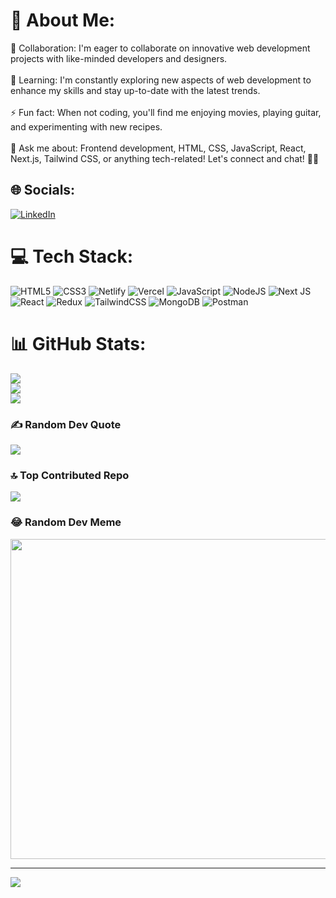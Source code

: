 # 💫 About Me:
👯 Collaboration: I'm eager to collaborate on innovative web development projects with like-minded developers and designers.<br><br>🌱 Learning: I'm constantly exploring new aspects of web development to enhance my skills and stay up-to-date with the latest trends.<br><br>⚡ Fun fact: When not coding, you'll find me enjoying movies, playing guitar, and experimenting with new recipes.<br><br>💬 Ask me about: Frontend development, HTML, CSS, JavaScript, React, Next.js, Tailwind CSS, or anything tech-related! Let's connect and chat! 👋😊


## 🌐 Socials:
[![LinkedIn](https://img.shields.io/badge/LinkedIn-%230077B5.svg?logo=linkedin&logoColor=white)](https://linkedin.com/in/wasim-al-tayan-7b3a46201) 

# 💻 Tech Stack:
![HTML5](https://img.shields.io/badge/html5-%23E34F26.svg?style=plastic&logo=html5&logoColor=white) ![CSS3](https://img.shields.io/badge/css3-%231572B6.svg?style=plastic&logo=css3&logoColor=white) ![Netlify](https://img.shields.io/badge/netlify-%23000000.svg?style=plastic&logo=netlify&logoColor=#00C7B7) ![Vercel](https://img.shields.io/badge/vercel-%23000000.svg?style=plastic&logo=vercel&logoColor=white) ![JavaScript](https://img.shields.io/badge/javascript-%23323330.svg?style=plastic&logo=javascript&logoColor=%23F7DF1E) ![NodeJS](https://img.shields.io/badge/node.js-6DA55F?style=plastic&logo=node.js&logoColor=white) ![Next JS](https://img.shields.io/badge/Next-black?style=plastic&logo=next.js&logoColor=white) ![React](https://img.shields.io/badge/react-%2320232a.svg?style=plastic&logo=react&logoColor=%2361DAFB) ![Redux](https://img.shields.io/badge/redux-%23593d88.svg?style=plastic&logo=redux&logoColor=white) ![TailwindCSS](https://img.shields.io/badge/tailwindcss-%2338B2AC.svg?style=plastic&logo=tailwind-css&logoColor=white) ![MongoDB](https://img.shields.io/badge/MongoDB-%234ea94b.svg?style=plastic&logo=mongodb&logoColor=white) ![Postman](https://img.shields.io/badge/Postman-FF6C37?style=plastic&logo=postman&logoColor=white)
# 📊 GitHub Stats:
![](https://github-readme-stats.vercel.app/api?username=wasimtayyan&theme=tokyonight&hide_border=true&include_all_commits=true&count_private=false)<br/>
![](https://github-readme-streak-stats.herokuapp.com/?user=wasimtayyan&theme=tokyonight&hide_border=true)<br/>
![](https://github-readme-stats.vercel.app/api/top-langs/?username=wasimtayyan&theme=tokyonight&hide_border=true&include_all_commits=true&count_private=false&layout=compact)

### ✍️ Random Dev Quote
![](https://quotes-github-readme.vercel.app/api?type=horizontal&theme=tokyonight)

### 🔝 Top Contributed Repo
![](https://github-contributor-stats.vercel.app/api?username=wasimtayyan&limit=5&theme=dracula&combine_all_yearly_contributions=true)

### 😂 Random Dev Meme
<img src="https://rm.up.railway.app/" width="512px"/>

---
[![](https://visitcount.itsvg.in/api?id=wasimtayyan&icon=2&color=6)](https://visitcount.itsvg.in)

<!-- Proudly created with GPRM ( https://gprm.itsvg.in ) -->
